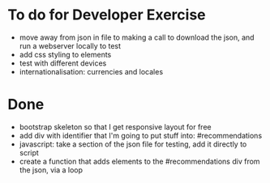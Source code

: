 # To do for Developer Exercise

- move away from json in file to making a call to download the json, and run a webserver locally to test
- add css styling to elements
- test with different devices
- internationalisation: currencies and locales

# Done

- bootstrap skeleton so that I get responsive layout for free
- add div with identifier that I'm going to put stuff into: #recommendations
- javascript: take a section of the json file for testing, add it directly to script
- create a function that adds elements to the #recommendations div from the json, via a loop
